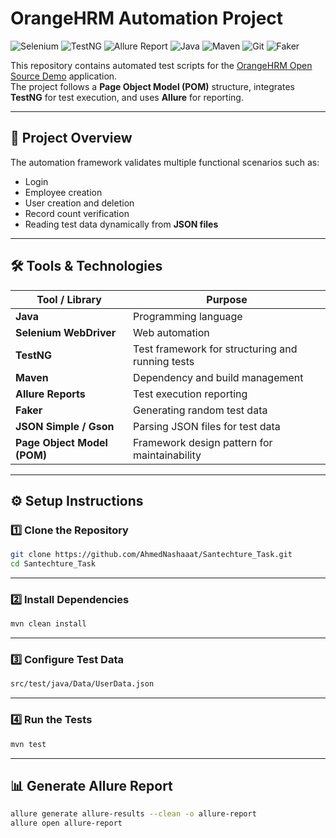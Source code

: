 # OrangeHRM Automation Project
![Selenium](https://img.shields.io/badge/Selenium-43B02A?logo=selenium&logoColor=white)
![TestNG](https://img.shields.io/badge/TestNG-%23D94A26?logo=testng&logoColor=white)
![Allure Report](https://img.shields.io/badge/Allure_Report-%23E40026?logo=allure)
![Java](https://img.shields.io/badge/Java-007396?logo=java&logoColor=white)
![Maven](https://img.shields.io/badge/Maven-C71A36?logo=apache-maven&logoColor=white)
![Git](https://img.shields.io/badge/Git-F05032?logo=git&logoColor=white)
![Faker](https://img.shields.io/badge/Fake%20Data-JavaFaker-blueviolet?style=flat&logo=databricks&logoColor=white)



This repository contains automated test scripts for the [OrangeHRM Open Source Demo](https://opensource-demo.orangehrmlive.com) application.  
The project follows a **Page Object Model (POM)** structure, integrates **TestNG** for test execution, and uses **Allure** for reporting.

---

## 📌 Project Overview
The automation framework validates multiple functional scenarios such as:
- Login
- Employee creation
- User creation and deletion
- Record count verification
- Reading test data dynamically from **JSON files**

---

## 🛠 Tools & Technologies
| Tool / Library         | Purpose |
|------------------------|---------|
| **Java**               | Programming language |
| **Selenium WebDriver** | Web automation |
| **TestNG**             | Test framework for structuring and running tests |
| **Maven**              | Dependency and build management |
| **Allure Reports**     | Test execution reporting |
| **Faker**              | Generating random test data |
| **JSON Simple / Gson** | Parsing JSON files for test data |
| **Page Object Model (POM)** | Framework design pattern for maintainability |

---
## ⚙️ Setup Instructions

### 1️⃣ Clone the Repository
```bash
git clone https://github.com/AhmedNashaaat/Santechture_Task.git
cd Santechture_Task
```
---

### 2️⃣ Install Dependencies
```bash
mvn clean install

```
---
### 3️⃣ Configure Test Data
```bash
src/test/java/Data/UserData.json

```
---
### 4️⃣ Run the Tests
```bash
mvn test
```
---
## 📊 Generate Allure Report  
```bash
allure generate allure-results --clean -o allure-report  
allure open allure-report  
```
